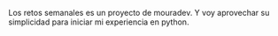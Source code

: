 Los retos semanales es un proyecto de mouradev. Y voy aprovechar su simplicidad para iniciar mi experiencia en python.
